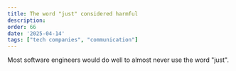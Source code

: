```yaml
---
title: The word "just" considered harmful
description: 
order: 66
date: '2025-04-14'
tags: ["tech companies", "communication"]
---
```


Most software engineers would do well to almost never use the word "just". 